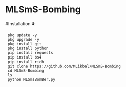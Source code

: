 # MLSmS-Bombing



#Installation ⬇️:

     pkg update -y
     pkg upgrade -y
     pkg install git
     pkg install python
     pip install requests
     pip install bs4
     pip install rich
     git clone https://github.com/MLikbal/MLSmS-Bombing
     cd MLSmS-Bombing
     ls
     python MLSmsBomBer.py

